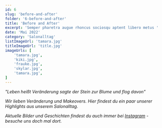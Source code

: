 ```yaml
---
id: 6
slug: 'before-and-after'
folder: '6-before-and-after'
title: 'Before and After'
excerpt: 'Semper pharetra augue rhoncus sociosqu aptent libero metus '
date: 'Mai 2022'
category: 'Salonalltag'
listImageUrl: 'tamara.jpg'
titleImageUrl: 'title.jpg'
imageUrls: [
    'tamara.jpg',
    'kiki.jpg',
    'frauke.jpg',
    'skylar.jpg',
    'tamara.jpg',
]
---
```


<i>"Leben heißt Veränderung sagte der Stein zur Blume und flog davon"<i>

Wir lieben Veränderung und Makeovers. Hier findest du ein paar unserer Highlights aus unserem Salonalltag. 

Aktuelle Bilder und Geschichten findest du auch immer bei <a href="https://www.instagram.com/shearer.studio/" target="_blank">Instagram</a> - besuche uns doch mal dort. 
